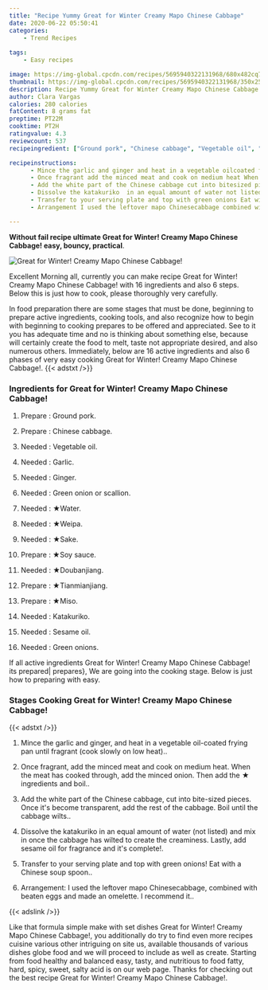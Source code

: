```yaml
---
title: "Recipe Yummy Great for Winter Creamy Mapo Chinese Cabbage"
date: 2020-06-22 05:50:41
categories:
    - Trend Recipes
    
tags:
    - Easy recipes

image: https://img-global.cpcdn.com/recipes/5695940322131968/680x482cq70/great-for-winter-creamy-mapo-chinese-cabbage-recipe-main-photo.jpg
thumbnail: https://img-global.cpcdn.com/recipes/5695940322131968/350x250cq70/great-for-winter-creamy-mapo-chinese-cabbage-recipe-main-photo.jpg
description: Recipe Yummy Great for Winter Creamy Mapo Chinese Cabbage with 16 ingredients and 6 stages of easy cooking.
author: Clara Vargas
calories: 280 calories
fatContent: 8 grams fat
preptime: PT22M
cooktime: PT2H
ratingvalue: 4.3
reviewcount: 537
recipeingredient: ["Ground pork", "Chinese cabbage", "Vegetable oil", "Garlic", "Ginger", "Green onion or scallion", "Water", "Weipa", "Sake", "Soy sauce", "Doubanjiang", "Tianmianjiang", "Miso", "Katakuriko", "Sesame oil", "Green onions"]

recipeinstructions: 
      - Mince the garlic and ginger and heat in a vegetable oilcoated frying pan until fragrant cook slowly on low heat 
      - Once fragrant add the minced meat and cook on medium heat When the meat has cooked through add the minced onion Then add the  ingredients and boil 
      - Add the white part of the Chinese cabbage cut into bitesized pieces Once its become transparent add the rest of the cabbage Boil until the cabbage wilts 
      - Dissolve the katakuriko  in an equal amount of water not listed and mix in once the cabbage has wilted to create the creaminess Lastly add sesame oil for fragrance and its complete 
      - Transfer to your serving plate and top with green onions Eat with a Chinese soup spoon 
      - Arrangement I used the leftover mapo Chinesecabbage combined with beaten eggs and made an omelette I recommend it

---
```




**Without fail recipe ultimate Great for Winter! Creamy Mapo Chinese Cabbage! easy, bouncy, practical**. 


![Great for Winter! Creamy Mapo Chinese Cabbage!](https://img-global.cpcdn.com/recipes/5695940322131968/680x482cq70/great-for-winter-creamy-mapo-chinese-cabbage-recipe-main-photo.jpg "Great for Winter! Creamy Mapo Chinese Cabbage!")




Excellent Morning all, currently you can make recipe Great for Winter! Creamy Mapo Chinese Cabbage! with 16 ingredients and also 6 steps. Below this is just how to cook, please thoroughly very carefully.

In food preparation there are some stages that must be done, beginning to prepare active ingredients, cooking tools, and also recognize how to begin with beginning to cooking prepares to be offered and appreciated. See to it you has adequate time and no is thinking about something else, because will certainly create the food to melt, taste not appropriate desired, and also numerous others. Immediately, below are 16 active ingredients and also 6 phases of very easy cooking Great for Winter! Creamy Mapo Chinese Cabbage!.
{{< adstxt />}}

### Ingredients for Great for Winter! Creamy Mapo Chinese Cabbage!


1. Prepare  : Ground pork.

1. Prepare  : Chinese cabbage.

1. Needed  : Vegetable oil.

1. Needed  : Garlic.

1. Needed  : Ginger.

1. Needed  : Green onion or scallion.

1. Needed  : ★Water.

1. Needed  : ★Weipa.

1. Needed  : ★Sake.

1. Prepare  : ★Soy sauce.

1. Needed  : ★Doubanjiang.

1. Prepare  : ★Tianmianjiang.

1. Prepare  : ★Miso.

1. Needed  : Katakuriko.

1. Needed  : Sesame oil.

1. Needed  : Green onions.



If all active ingredients Great for Winter! Creamy Mapo Chinese Cabbage! its prepared| prepares}, We are going into the cooking stage. Below is just how to preparing with easy.

### Stages Cooking Great for Winter! Creamy Mapo Chinese Cabbage!

{{< adstxt />}}


1. Mince the garlic and ginger, and heat in a vegetable oil-coated frying pan until fragrant (cook slowly on low heat)..



1. Once fragrant, add the minced meat and cook on medium heat. When the meat has cooked through, add the minced onion. Then add the ★ ingredients and boil..



1. Add the white part of the Chinese cabbage, cut into bite-sized pieces. Once it&#39;s become transparent, add the rest of the cabbage. Boil until the cabbage wilts..



1. Dissolve the katakuriko  in an equal amount of water (not listed) and mix in once the cabbage has wilted to create the creaminess. Lastly, add sesame oil for fragrance and it&#39;s complete!.



1. Transfer to your serving plate and top with green onions! Eat with a Chinese soup spoon..



1. Arrangement: I used the leftover mapo Chinesecabbage, combined with beaten eggs and made an omelette. I recommend it..





{{< adslink />}}

Like that formula simple make with set dishes Great for Winter! Creamy Mapo Chinese Cabbage!, you additionally do try to find even more recipes cuisine various other intriguing on site us, available thousands of various dishes globe food and we will proceed to include as well as create. Starting from food healthy and balanced easy, tasty, and nutritious to food fatty, hard, spicy, sweet, salty acid is on our web page. Thanks for checking out the best recipe Great for Winter! Creamy Mapo Chinese Cabbage!.
